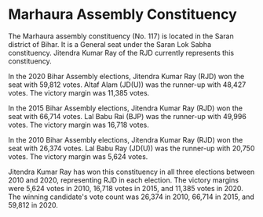 # Marhaura Assembly Constituency

The Marhaura assembly constituency (No. 117) is located in the Saran district of Bihar. It is a General seat under the Saran Lok Sabha constituency. Jitendra Kumar Ray of the RJD currently represents this constituency.

In the 2020 Bihar Assembly elections, Jitendra Kumar Ray (RJD) won the seat with 59,812 votes. Altaf Alam (JD(U)) was the runner-up with 48,427 votes. The victory margin was 11,385 votes.

In the 2015 Bihar Assembly elections, Jitendra Kumar Ray (RJD) won the seat with 66,714 votes. Lal Babu Rai (BJP) was the runner-up with 49,996 votes. The victory margin was 16,718 votes.

In the 2010 Bihar Assembly elections, Jitendra Kumar Ray (RJD) won the seat with 26,374 votes. Lal Babu Ray (JD(U)) was the runner-up with 20,750 votes. The victory margin was 5,624 votes.

Jitendra Kumar Ray has won this constituency in all three elections between 2010 and 2020, representing RJD in each election. The victory margins were 5,624 votes in 2010, 16,718 votes in 2015, and 11,385 votes in 2020. The winning candidate's vote count was 26,374 in 2010, 66,714 in 2015, and 59,812 in 2020.
